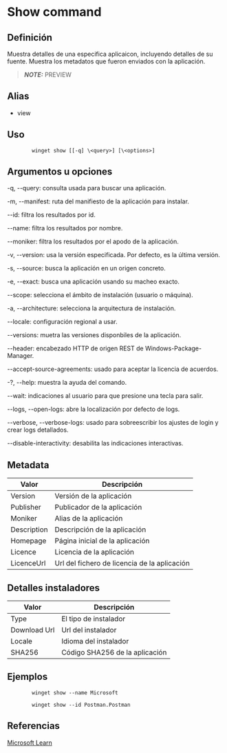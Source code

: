 # Show command

## Definición

Muestra detalles de una especifica aplicaicon, incluyendo detalles de su fuente. Muestra los metadatos que fueron enviados con la aplicación.

> **_NOTE:_** PREVIEW

## Alias

+ view

## Uso

            winget show [[-q] \<query>] [\<options>]

## Argumentos u opciones

-q, --query: consulta usada para buscar una aplicación.

-m, --manifest: ruta del manifiesto de la aplicación para instalar.

--id: filtra los resultados por id.

--name: filtra los resultados por nombre.

--moniker: filtra los resultados por el apodo de la aplicación.

-v, --version: usa la versión especificada. Por defecto, es la última versión.

-s, --source: busca la aplicación en un origen concreto.

-e, --exact: busca una aplicación usando su macheo exacto.

--scope: selecciona el ámbito de instalación (usuario o máquina).

-a, --architecture: selecciona la arquitectura de instalación.

--locale: configuración regional a usar.

--versions: muetra las versiones disponbiles de la aplicación.

--header: encabezado HTTP de origen REST de Windows-Package-Manager.

--accept-source-agreements: usado para aceptar la licencia de acuerdos.

-?, --help: muestra la ayuda del comando.

--wait: indicaciones al usuario para que presione una tecla para salir.

--logs, --open-logs: abre la localización por defecto de logs.

--verbose, --verbose-logs: usado para sobreescribir los ajustes de login y crear logs detallados.

--disable-interactivity: desabilita las indicaciones interactivas. 

## Metadata

|Valor|Descripción|
|-----|-----------|
|Version|Versión de la aplicación|
|Publisher|Publicador de la aplicación|
|Moniker|Alias de la aplicación|
|Description|Descripción de la aplicación|
|Homepage|Página inicial de la aplicación|
|Licence|Licencia de la aplicación|
|LicenceUrl|Url del fichero de licencia de la aplicación|

## Detalles instaladores

|Valor|Descripción|
|-----|-----------|
|Type|El tipo de instalador|
|Download Url| Url del instalador|
|Locale|Idioma del instalador|
|SHA256|Código SHA256 de la aplicación|

## Ejemplos 

            winget show --name Microsoft

            winget show --id Postman.Postman

## Referencias

[Microsoft Learn](https://learn.microsoft.com/en-us/windows/package-manager/winget/show)

